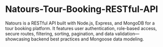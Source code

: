 # Natours-Tour-Booking-RESTful-API
Natours is a RESTful API built with Node.js, Express, and MongoDB for a tour booking platform. It features user authentication, role-based access, secure routes, filtering, sorting, pagination, and data validation—showcasing backend best practices and Mongoose data modeling.
